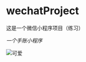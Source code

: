 # wechatProject
这是一个微信小程序项目（练习）

*一个手账小程序*

![可爱](http://img.wxcha.com/file/201801/08/b6aa626b6f.jpg) 
